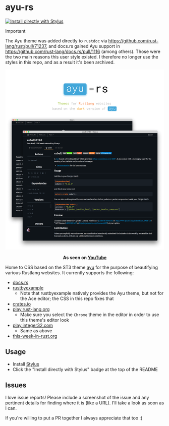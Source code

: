 # ayu-rs

[![Install directly with Stylus](https://img.shields.io/badge/Install%20directly%20with-Stylus-00adad.svg)](https://raw.githubusercontent.com/Cldfire/ayu-rs/master/ayu-rs.user.css)

> [!IMPORTANT]
> The Ayu theme was added directly to `rustdoc` via https://github.com/rust-lang/rust/pull/71237, and docs.rs gained Ayu support in https://github.com/rust-lang/docs.rs/pull/1116 (among others). Those were the two main reasons this user style existed. I therefore no longer use the styles in this repo, and as a result it's been archived.

![demo screenshot](./ayu-rs_main.png)

**<p align="center">As seen on <a href="https://www.youtube.com/watch?v=7VulqInDO6Y">YouTube</a></p>**

Home to CSS based on the ST3 theme [ayu](https://github.com/dempfi/ayu) for the purpose of beautifying various Rustlang websites. It currently supports the following:

* [docs.rs](https://docs.rs/)
* [rustbyexample](https://doc.rust-lang.org/rust-by-example/)
  * Note that rustbyexample natively provides the Ayu theme, but not for the Ace editor; the CSS in this repo fixes that
* [crates.io](https://crates.io/)
* [play.rust-lang.org](https://play.rust-lang.org/)
  * Make sure you select the `Chrome` theme in the editor in order to use this theme's editor look
* [play.integer32.com](https://play.integer32.com/)
  * Same as above
* [this-week-in-rust.org](https://this-week-in-rust.org/)

## Usage

* Install [Stylus](https://github.com/openstyles/stylus)
* Click the "Install directly with Stylus" badge at the top of the README

## Issues

I love issue reports! Please include a screenshot of the issue and any pertinent details for finding where it is (like a URL). I'll take a look as soon as I can.

If you're willing to put a PR together I always appreciate that too :)
